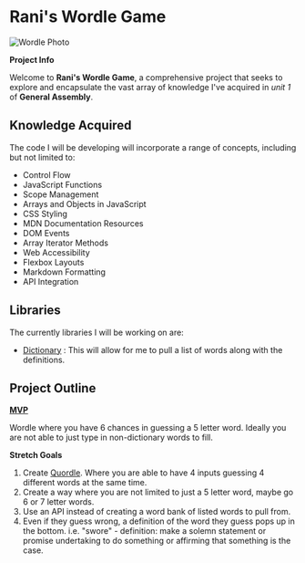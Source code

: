 # Rani's Wordle Game

![Wordle Photo](https://www.nytimes.com/games-assets/v2/assets/wordle/wordle_og_1200x630.png)

**Project Info**

Welcome to **Rani's Wordle Game**, a comprehensive project that seeks to explore and encapsulate the vast array of knowledge I've acquired in _unit 1_ of **General Assembly**.

## Knowledge Acquired

The code I will be developing will incorporate a range of concepts, including but not limited to:

- Control Flow
- JavaScript Functions
- Scope Management
- Arrays and Objects in JavaScript
- CSS Styling
- MDN Documentation Resources
- DOM Events
- Array Iterator Methods
- Web Accessibility
- Flexbox Layouts
- Markdown Formatting
- API Integration

## Libraries

The currently libraries I will be working on are:

- [Dictionary](https://dictionaryapi.dev/) : This will allow for me to pull a list of words along with the definitions.

## Project Outline

<u>**MVP**</u>

Wordle where you have 6 chances in guessing a 5 letter word. Ideally you are not able to just type in non-dictionary words to fill.

**Stretch Goals**

1. Create [Quordle](https://www.merriam-webster.com/games/quordle/#/). Where you are able to have 4 inputs guessing 4 different words at the same time.
2. Create a way where you are not limited to just a 5 letter word, maybe go 6 or 7 letter words.
3. Use an API instead of creating a word bank of listed words to pull from.
4. Even if they guess wrong, a definition of the word they guess pops up in the bottom. i.e. "swore" - definition: make a solemn statement or promise undertaking to do something or affirming that something is the case.
